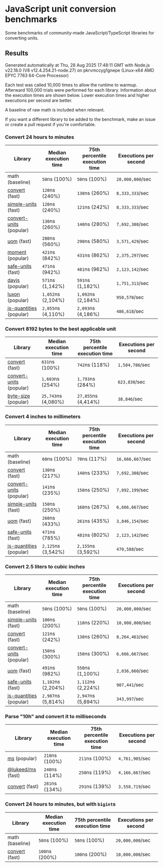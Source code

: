 # JavaScript unit conversion benchmarks

Some benchmarks of community-made JavaScript/TypeScript libraries for converting units.

## Results

<!-- beginblock(results) -->

Generated automatically at Thu, 28 Aug 2025 17:48:11 GMT with Node.js v22.18.0 (V8 v12.4.254.21-node.27) on pkrvmccyg1gnepe (Linux-x64 AMD EPYC 7763 64-Core Processor)

Each test was called 10,000 times to allow the runtime to warmup.
Afterward 100,000 trials were performed for each library.
Information about the execution times are shown below.
Lower execution times and higher executions per second are better.

A baseline of raw math is included when relevant.

If you want a different library to be added to the benchmark, make an issue or create a pull request if you're comfortable.

### Convert 24 hours to minutes

| Library                                                            | Median execution time | 75th percentile execution time | Executions per second |
| ------------------------------------------------------------------ | --------------------- | ------------------------------ | --------------------- |
| math (baseline)                                                    | `50`ns (100%)         | `50`ns (100%)                  | `20,000,000`/sec      |
| [convert](https://npmjs.com/package/convert) (fast)                | `120`ns (240%)        | `130`ns (260%)                 | `8,333,333`/sec       |
| [simple-units](https://npmjs.com/package/simple-units) (fast)      | `120`ns (240%)        | `121`ns (242%)                 | `8,333,333`/sec       |
| [convert-units](https://npmjs.com/package/convert-units) (popular) | `130`ns (260%)        | `140`ns (280%)                 | `7,692,308`/sec       |
| [uom](https://npmjs.com/package/uom) (fast)                        | `280`ns (560%)        | `290`ns (580%)                 | `3,571,429`/sec       |
| [moment](https://npmjs.com/package/moment) (popular)               | `421`ns (842%)        | `431`ns (862%)                 | `2,375,297`/sec       |
| [safe-units](https://npmjs.com/package/safe-units) (fast)          | `471`ns (942%)        | `481`ns (962%)                 | `2,123,142`/sec       |
| [dayjs](https://npmjs.com/package/dayjs) (popular)                 | `571`ns (1,142%)      | `591`ns (1,182%)               | `1,751,313`/sec       |
| [luxon](https://npmjs.com/package/luxon) (popular)                 | `1,052`ns (2,104%)    | `1,092`ns (2,184%)             | `950,570`/sec         |
| [js-quantities](https://npmjs.com/package/js-quantities) (popular) | `2,055`ns (4,110%)    | `2,093`ns (4,186%)             | `486,618`/sec         |

### Convert 8192 bytes to the best applicable unit

| Library                                                            | Median execution time | 75th percentile execution time | Executions per second |
| ------------------------------------------------------------------ | --------------------- | ------------------------------ | --------------------- |
| [convert](https://npmjs.com/package/convert) (fast)                | `631`ns (100%)        | `742`ns (118%)                 | `1,584,786`/sec       |
| [convert-units](https://npmjs.com/package/convert-units) (popular) | `1,603`ns (254%)      | `1,793`ns (284%)               | `623,830`/sec         |
| [byte-size](https://npmjs.com/package/byte-size) (popular)         | `25,743`ns (4,080%)   | `27,855`ns (4,414%)            | `38,846`/sec          |

### Convert 4 inches to millimeters

| Library                                                            | Median execution time | 75th percentile execution time | Executions per second |
| ------------------------------------------------------------------ | --------------------- | ------------------------------ | --------------------- |
| math (baseline)                                                    | `60`ns (100%)         | `70`ns (117%)                  | `16,666,667`/sec      |
| [convert](https://npmjs.com/package/convert) (fast)                | `130`ns (217%)        | `140`ns (233%)                 | `7,692,308`/sec       |
| [convert-units](https://npmjs.com/package/convert-units) (popular) | `141`ns (235%)        | `150`ns (250%)                 | `7,092,199`/sec       |
| [simple-units](https://npmjs.com/package/simple-units) (fast)      | `150`ns (250%)        | `160`ns (267%)                 | `6,666,667`/sec       |
| [uom](https://npmjs.com/package/uom) (fast)                        | `260`ns (433%)        | `261`ns (435%)                 | `3,846,154`/sec       |
| [safe-units](https://npmjs.com/package/safe-units) (fast)          | `471`ns (785%)        | `481`ns (802%)                 | `2,123,142`/sec       |
| [js-quantities](https://npmjs.com/package/js-quantities) (popular) | `2,125`ns (3,542%)    | `2,155`ns (3,592%)             | `470,588`/sec         |

### Convert 2.5 liters to cubic inches

| Library                                                            | Median execution time | 75th percentile execution time | Executions per second |
| ------------------------------------------------------------------ | --------------------- | ------------------------------ | --------------------- |
| math (baseline)                                                    | `50`ns (100%)         | `50`ns (100%)                  | `20,000,000`/sec      |
| [simple-units](https://npmjs.com/package/simple-units) (fast)      | `100`ns (200%)        | `110`ns (220%)                 | `10,000,000`/sec      |
| [convert](https://npmjs.com/package/convert) (fast)                | `121`ns (242%)        | `130`ns (260%)                 | `8,264,463`/sec       |
| [convert-units](https://npmjs.com/package/convert-units) (popular) | `150`ns (300%)        | `150`ns (300%)                 | `6,666,667`/sec       |
| [uom](https://npmjs.com/package/uom) (fast)                        | `491`ns (982%)        | `550`ns (1,100%)               | `2,036,660`/sec       |
| [safe-units](https://npmjs.com/package/safe-units) (fast)          | `1,102`ns (2,204%)    | `1,112`ns (2,224%)             | `907,441`/sec         |
| [js-quantities](https://npmjs.com/package/js-quantities) (popular) | `2,907`ns (5,814%)    | `2,947`ns (5,894%)             | `343,997`/sec         |

### Parse "10h" and convert it to milliseconds

| Library                                                   | Median execution time | 75th percentile execution time | Executions per second |
| --------------------------------------------------------- | --------------------- | ------------------------------ | --------------------- |
| [ms](https://npmjs.com/package/ms) (popular)              | `210`ns (100%)        | `211`ns (100%)                 | `4,761,905`/sec       |
| [@lukeed/ms](https://npmjs.com/package/@lukeed/ms) (fast) | `240`ns (114%)        | `250`ns (119%)                 | `4,166,667`/sec       |
| [convert](https://npmjs.com/package/convert) (fast)       | `281`ns (134%)        | `291`ns (139%)                 | `3,558,719`/sec       |

### Convert 24 hours to minutes, but with `bigint`s

| Library                                             | Median execution time | 75th percentile execution time | Executions per second |
| --------------------------------------------------- | --------------------- | ------------------------------ | --------------------- |
| math (baseline)                                     | `50`ns (100%)         | `50`ns (100%)                  | `20,000,000`/sec      |
| [convert](https://npmjs.com/package/convert) (fast) | `100`ns (200%)        | `100`ns (200%)                 | `10,000,000`/sec      |

<!-- endblock(results) -->

